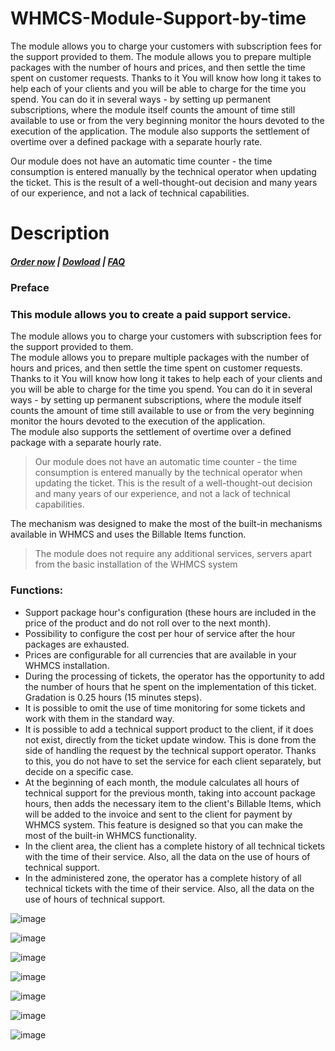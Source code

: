 # WHMCS-Module-Support-by-time
The module allows you to charge your customers with subscription fees for the support provided to them.
The module allows you to prepare multiple packages with the number of hours and prices, and then settle the time spent on customer requests. Thanks to it You will know how long it takes to help each of your clients and you will be able to charge for the time you spend. You can do it in several ways - by setting up permanent subscriptions, where the module itself counts the amount of time still available to use or from the very beginning monitor the hours devoted to the execution of the application.
The module also supports the settlement of overtime over a defined package with a separate hourly rate.

Our module does not have an automatic time counter - the time consumption is entered manually by the technical operator when updating the ticket. This is the result of a well-thought-out decision and many years of our experience, and not a lack of technical capabilities.
# Description

#####  [Order now](https://puqcloud.com/index.php?rp=/store/whmcs-module-support-by-time) | [Dowload](https://download.puqcloud.com/WHMCS/servers/PUQ_WHMCS-Support-by-time/) | [FAQ](https://faq.puqcloud.com/)

### Preface

### This module allows you to create a paid support service.

The module allows you to charge your customers with subscription fees for the support provided to them.  
The module allows you to prepare multiple packages with the number of hours and prices, and then settle the time spent on customer requests. Thanks to it You will know how long it takes to help each of your clients and you will be able to charge for the time you spend. You can do it in several ways - by setting up permanent subscriptions, where the module itself counts the amount of time still available to use or from the very beginning monitor the hours devoted to the execution of the application.  
The module also supports the settlement of overtime over a defined package with a separate hourly rate.

>Our module does not have an automatic time counter - the time consumption is entered manually by the technical operator when updating the ticket. This is the result of a well-thought-out decision and many years of our experience, and not a lack of technical capabilities.

The mechanism was designed to make the most of the built-in mechanisms available in WHMCS and uses the Billable Items function.

>The module does not require any additional services, servers apart from the basic installation of the WHMCS system

### Functions:

- Support package hour's configuration (these hours are included in the price of the product and do not roll over to the next month).
- Possibility to configure the cost per hour of service after the hour packages are exhausted.
- Prices are configurable for all currencies that are available in your WHMCS installation.
- During the processing of tickets, the operator has the opportunity to add the number of hours that he spent on the implementation of this ticket. Gradation is 0.25 hours (15 minutes steps).
- It is possible to omit the use of time monitoring for some tickets and work with them in the standard way.
- It is possible to add a technical support product to the client, if it does not exist, directly from the ticket update window. This is done from the side of handling the request by the technical support operator. Thanks to this, you do not have to set the service for each client separately, but decide on a specific case.
- At the beginning of each month, the module calculates all hours of technical support for the previous month, taking into account package hours, then adds the necessary item to the client's Billable Items, which will be added to the invoice and sent to the client for payment by WHMCS system. This feature is designed so that you can make the most of the built-in WHMCS functionality.
- In the client area, the client has a complete history of all technical tickets with the time of their service. Also, all the data on the use of hours of technical support.
- In the administered zone, the operator has a complete history of all technical tickets with the time of their service. Also, all the data on the use of hours of technical support.

![image](https://user-images.githubusercontent.com/81689153/226853982-c3062f56-e894-4382-9806-d016b2c2b88a.png)

![image](https://user-images.githubusercontent.com/81689153/226854024-2625f077-8d12-47ba-b4d9-6c62fab9fbf6.png)

![image](https://user-images.githubusercontent.com/81689153/226854058-97bb5fc3-afce-4dee-8a85-4c2e2f476233.png)

![image](https://user-images.githubusercontent.com/81689153/226854091-dd680476-1294-447e-9a8c-881bf64a5889.png)

![image](https://user-images.githubusercontent.com/81689153/226854152-943ccc1d-fbc9-4970-83c0-579582552ee2.png)

![image](https://user-images.githubusercontent.com/81689153/226854194-283fa61c-9ad6-4560-a6e1-38c01052e760.png)

![image](https://user-images.githubusercontent.com/81689153/226854223-276112c1-5e37-47d0-a9ab-315d139f9da0.png)
